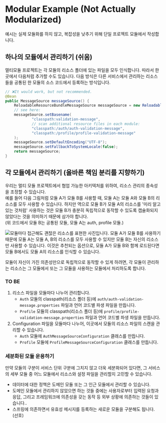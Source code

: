 # Modular Example (Not Actually Modularized)

예시는 실제 모듈화를 하지 않고, 복잡성을 낮추기 위해 단일 프로젝트 모듈에서 작성합니다.

## 하나의 모듈에서 관리하기 (쉬움)

멀티모듈 프로젝트는 각 모듈의 리소스 폴더에 있는 파일을 모두 인식합니다.
따라서 한 곳에서 다음처럼 추가할 수도 있습니다.
다음 방식은 다른 서비스에서 관리하는 리소스들을 공통된 한 모듈의 소스 코드에서 등록하는 방식입니다.

```java
// ❌It would work, but not recommended.
@Bean
public MessageSource messageSource() {
    ReloadableResourceBundleMessageSource messageSource = new ReloadableResourceBundleMessageSource();
    // see here:
    messageSource.setBasename(
            "classpath:validation-message",
            // scan additional resource files in each module:
            "classpath:/auth/auth-validation-message",
            "classpath:/profile/profile-validation-message"
    );
    messageSource.setDefaultEncoding("UTF-8");
    messageSource.setFallbackToSystemLocale(false);
    return messageSource;
}
```

## 각 모듈에서 관리하기 (올바른 책임 분리를 지향하기)

우리는 멀티 모듈 프로젝트에서 협업 가능한 아키텍처를 위하여, 리소스 관리의 종속성을 조정할 수 있습니다.  
예를 들어 다음 그림처럼 모듈 A가 모듈 B를 사용할 때, 모듈 A는 모듈 A와 모듈 B의 리소스를 모두 사용할 수 있습니다.
하지만 역으로 모듈 B가 모듈 A의 리소스를 '미리 알고 있는 것처럼' 사용하는 것은
모듈 B가 충분히 독립적으로 동작할 수 있도록 캡슐화되지 않았다는 것을 의미하기 때문에 삼가야 합니다.  
(위 코드에서 모듈 B는 공통된 모듈, 모듈 A는 auth, profile 모듈.)

![모듈마다 접근해도 괜찮은 리소스를 표현한 사진입니다.
모듈 A가 모듈 B를 사용하기 때문에
모듈 A는 모듈 A, B의 리소스를 모두 사용할 수 있지만
모듈 B는 자신의 리소스만 사용할 수 있습니다.
이것은 추천되는 옵션으로, 모듈 A가 모듈 B와 함께 로드된다면
모듈 B에서도 모듈 A의 리소스를 인식할 수 있습니다.
](../../../../../../../../docs/assets/recommended-accessable-resources-for-each-module-q40-w800.avif)

모듈이 자신이 가진 의존성만으로 독립적으로 동작할 수 있게 하려면,
각 모듈이 관리하는 리소스는 그 모듈에서 또는 그 모듈을 사용하는 모듈에서 처리하도록 합니다.

### TO BE

1. 리소스 파일을 모듈마다 나누어 관리합니다.  
    - `Auth` 모듈의 classpath(리소스 폴더 등)에
      `auth/auth-validation-message.properties` 파일과 언어 코드별 파생 파일을 만듭니다.
    - `Profile` 모듈의 classpath(리소스 폴더 등)에
      `profile/profile-validation-message.properties` 파일과 언어 코드별 파생 파일을 만듭니다.
2. Configuration 파일을 모듈마다 나누어, 이곳에서 모듈의 리소스 파일의 스캔을 관리할 수 있습니다.
    - `Auth` 모듈에 `AuthMessageSourceConfiguration` 클래스를 만듭니다.
    - `Profile` 모듈에 `ProfileMessageSourceConfiguration` 클래스를 만듭니다.

### 세분화된 모듈 운용하기

만약 모듈의 구분이 서비스 단위 구분에 그치지 않고 더욱 세분화되어 있다면,
그 서비스의 세부 모듈 중 어느 모듈에서 리소스와 설정 파일을 관리할지 고민할 수 있습니다.  

- 데이터에 대한 정책은 도메인 모듈 또는 그 인근 모듈에서 관리할 수 있습니다.
- 도메인 모듈에서 관리하지 않았으면 하는 것들 중에는 사용자로부터 입력된 요청과 응답,
  그리고 프레임워크에 의존성을 갖는 동작 등 외부 상황에 의존하는 것들이 있습니다..
- 스프링에 의존하면서 유효성 메시지를 등록하는 새로운 모듈을 구분해도 됩니다. (선호)
